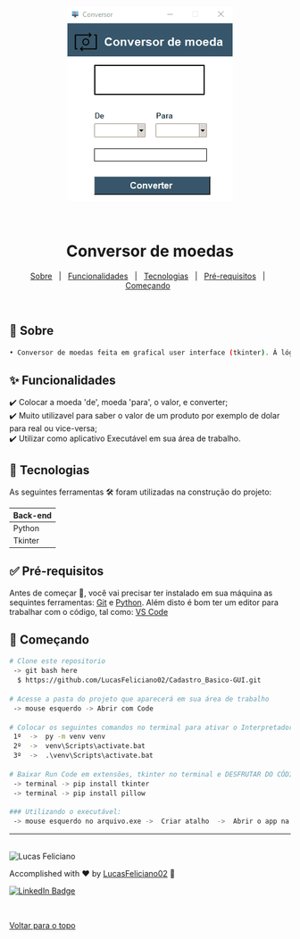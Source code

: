 
<!-- <h4 align="center"> 
---
	🚧  Projeto Conversor de moedas 🚀 Em construção...  🚧
</h4> 

<hr> -->


<div align="center" id="top">
  <img alt="Gerador" title="Gerador" src="./conversor.gif"/>
</h1>

 
  &#xa0;
 

 </div>
 

 <h1 align="center">Conversor de moedas</h1>
 
 
<p align="center">
  <a href="#dart-sobre">Sobre</a> &#xa0; | &#xa0; 
  <a href="#sparkles-funcionalidades">Funcionalidades</a> &#xa0; | &#xa0; 
  <a href="#rocket-tecnologias">Tecnologias</a> &#xa0; | &#xa0; 
  <a href="#white_check_mark-pré-requisitos">Pré-requisitos</a> &#xa0; | &#xa0;
  <a href="#checkered_flag-começando">Começando</a> &#xa0; 
<!--  <a href="#autor">Autor</a> -->
</p>


<br>
				
	
## :dart: Sobre ##

```sh
• Conversor de moedas feita em grafical user interface (tkinter). Á lógica utiliza de uma API de cotações para fazer as conversoes em tempo real
```

## :sparkles: Funcionalidades ##


:heavy_check_mark: Colocar a moeda 'de', moeda 'para', o valor, e converter;\
:heavy_check_mark: Muito utilizavel para saber o valor de um produto por exemplo de dolar para real ou vice-versa;\
:heavy_check_mark: Utilizar como aplicativo Executável em sua área de trabalho.

## :rocket: Tecnologias ##
 
 
As seguintes ferramentas 🛠 foram utilizadas na construção do projeto:


<table>
  <thead>
    <th>Back-end</th>
  </thead>
  <tbody>
    <tr>
      <td>Python</td>
    </tr>
    <tr>
      <td>Tkinter</td>
    </tr> 
	    
  </tbody>

</table>


## :white_check_mark: Pré-requisitos ##


Antes de começar 🏁, você vai precisar ter instalado em sua máquina as sequintes ferramentas:
[Git](https://git-scm.com/downloads) e [Python](https://www.python.org/downloads/).
Além disto é bom ter um editor para trabalhar com o código, tal como: [VS Code](https://code.visualstudio.com/download)


## :checkered_flag: Começando ##


```bash
# Clone este repositorio
 -> git bash here
  $ https://github.com/LucasFeliciano02/Cadastro_Basico-GUI.git

# Acesse a pasta do projeto que aparecerá em sua área de trabalho
 -> mouse esquerdo -> Abrir com Code

# Colocar os seguintes comandos no terminal para ativar o Interpretador do python a fim de rodar o arquivo
 1º  ->  py -m venv venv
 2º  ->  venv\Scripts\activate.bat  
 3º  ->  .\venv\Scripts\activate.bat  

# Baixar Run Code em extensões, tkinter no terminal e DESFRUTAR DO CÓDIGO
 -> terminal -> pip install tkinter
 -> terminal -> pip install pillow
 
### Utilizando o executável:
 -> mouse esquerdo no arquivo.exe ->  Criar atalho  ->  Abrir o app na área de trabalho  &  Enjoy
```


---


<br>


<!---### Autor --->


<img alt="Lucas Feliciano" title="Lucas Feliciano" src="https://avatars.githubusercontent.com/u/90653345?v=4" height="100" width="100" />


Accomplished with :heart: by [LucasFeliciano02](https://github.com/LucasFeliciano02) 👋


[![LinkedIn Badge](https://img.shields.io/badge/-Lucas_Feliciano-blue?style=flat-square&logo=Linkedin&logoColor=white&link=https://www.linkedin.com/in/lucas-henrique-marques-feliciano-aa5aab222/)](https://www.linkedin.com/in/lucas-henrique-marques-feliciano-aa5aab222/) 


&#xa0;


<a href="#top">Voltar para o topo</a>
